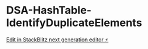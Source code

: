# DSA-HashTable-IdentifyDuplicateElements

[Edit in StackBlitz next generation editor ⚡️](https://stackblitz.com/~/github.com/TravisLau92/DSA-HashTable-IdentifyDuplicateElements)